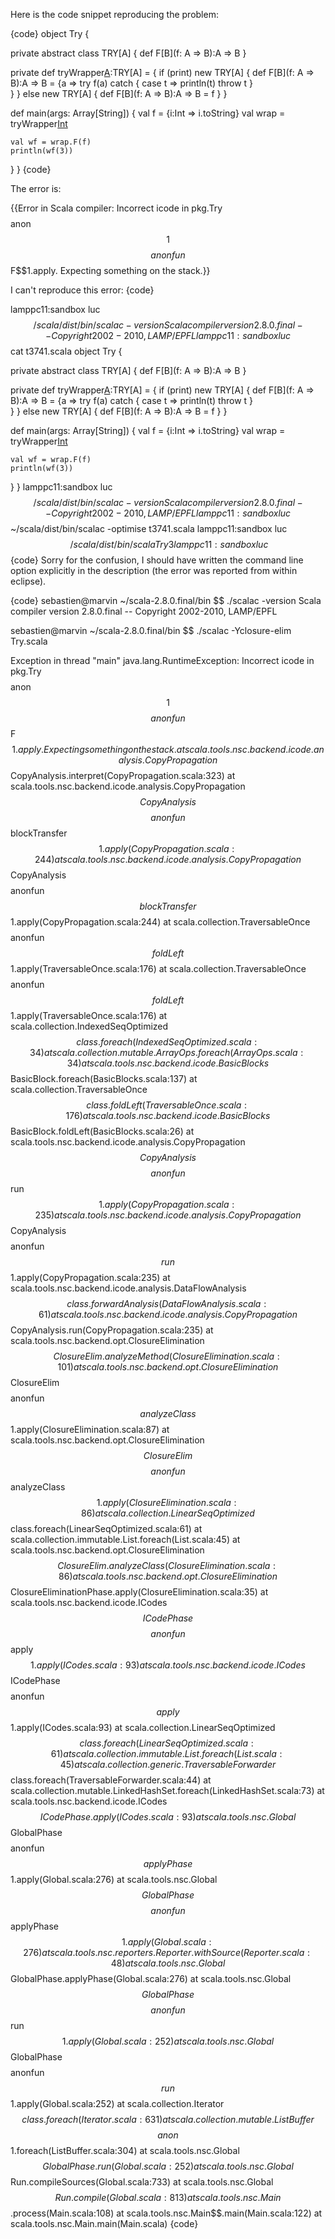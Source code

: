 Here is the code snippet reproducing the problem:

{code}
object Try {

  private abstract class TRY[A] {
    def F[B](f: A => B):A => B
  }
	
  private def tryWrapper[A](print:Boolean):TRY[A] = {
    if (print)
      new TRY[A] {
    	def F[B](f: A => B):A => B = {a =>
          try f(a) catch {
    	    case t =>
    	      println(t)
    	      throw t
          }	      
        }
      }
    else 
      new TRY[A] {
    	def F[B](f: A => B):A => B = f
      }
  } 

  def main(args: Array[String]) {
    val f = {i:Int => i.toString}
    val wrap = tryWrapper[Int](true)
       
    val wf = wrap.F(f)
    println(wf(3))
  }
}
{code}

The error is:

{{Error in Scala compiler: Incorrect icode in pkg.Try$$$$anon$$1$$$$anonfun$$F$$1.apply. Expecting something on the stack.}}


I can't reproduce this error:
{code}

lamppc11:sandbox luc$$ ~/scala/dist/bin/scalac -version
Scala compiler version 2.8.0.final -- Copyright 2002-2010, LAMP/EPFL
lamppc11:sandbox luc$$ cat t3741.scala 
object Try {

  private abstract class TRY[A] {
    def F[B](f: A => B):A => B
  }
	
  private def tryWrapper[A](print:Boolean):TRY[A] = {
    if (print)
      new TRY[A] {
    	def F[B](f: A => B):A => B = {a =>
          try f(a) catch {
    	    case t =>
    	      println(t)
    	      throw t
          }	      
        }
      }
    else 
      new TRY[A] {
    	def F[B](f: A => B):A => B = f
      }
  } 

  def main(args: Array[String]) {
    val f = {i:Int => i.toString}
    val wrap = tryWrapper[Int](true)
       
    val wf = wrap.F(f)
    println(wf(3))
  }
}
lamppc11:sandbox luc$$ ~/scala/dist/bin/scalac -version
Scala compiler version 2.8.0.final -- Copyright 2002-2010, LAMP/EPFL
lamppc11:sandbox luc$$ ~/scala/dist/bin/scalac -optimise t3741.scala 
lamppc11:sandbox luc$$ ~/scala/dist/bin/scala Try
3
lamppc11:sandbox luc$$ 
{code}
Sorry for the confusion, I should have written the command line option explicitly in the description (the error was reported from within eclipse).
 
{code}
sebastien@marvin ~/scala-2.8.0.final/bin $$ ./scalac -version
Scala compiler version 2.8.0.final -- Copyright 2002-2010, LAMP/EPFL

sebastien@marvin ~/scala-2.8.0.final/bin $$ ./scalac -Yclosure-elim Try.scala

Exception in thread "main" java.lang.RuntimeException: Incorrect icode in pkg.Try$$$$anon$$1$$$$anonfun$$F$$1.apply. Expecting something on the stack.
	at scala.tools.nsc.backend.icode.analysis.CopyPropagation$$CopyAnalysis.interpret(CopyPropagation.scala:323)
	at scala.tools.nsc.backend.icode.analysis.CopyPropagation$$CopyAnalysis$$$$anonfun$$blockTransfer$$1.apply(CopyPropagation.scala:244)
	at scala.tools.nsc.backend.icode.analysis.CopyPropagation$$CopyAnalysis$$$$anonfun$$blockTransfer$$1.apply(CopyPropagation.scala:244)
	at scala.collection.TraversableOnce$$$$anonfun$$foldLeft$$1.apply(TraversableOnce.scala:176)
	at scala.collection.TraversableOnce$$$$anonfun$$foldLeft$$1.apply(TraversableOnce.scala:176)
	at scala.collection.IndexedSeqOptimized$$class.foreach(IndexedSeqOptimized.scala:34)
	at scala.collection.mutable.ArrayOps.foreach(ArrayOps.scala:34)
	at scala.tools.nsc.backend.icode.BasicBlocks$$BasicBlock.foreach(BasicBlocks.scala:137)
	at scala.collection.TraversableOnce$$class.foldLeft(TraversableOnce.scala:176)
	at scala.tools.nsc.backend.icode.BasicBlocks$$BasicBlock.foldLeft(BasicBlocks.scala:26)
	at scala.tools.nsc.backend.icode.analysis.CopyPropagation$$CopyAnalysis$$$$anonfun$$run$$1.apply(CopyPropagation.scala:235)
	at scala.tools.nsc.backend.icode.analysis.CopyPropagation$$CopyAnalysis$$$$anonfun$$run$$1.apply(CopyPropagation.scala:235)
	at scala.tools.nsc.backend.icode.analysis.DataFlowAnalysis$$class.forwardAnalysis(DataFlowAnalysis.scala:61)
	at scala.tools.nsc.backend.icode.analysis.CopyPropagation$$CopyAnalysis.run(CopyPropagation.scala:235)
	at scala.tools.nsc.backend.opt.ClosureElimination$$ClosureElim.analyzeMethod(ClosureElimination.scala:101)
	at scala.tools.nsc.backend.opt.ClosureElimination$$ClosureElim$$$$anonfun$$analyzeClass$$1.apply(ClosureElimination.scala:87)
	at scala.tools.nsc.backend.opt.ClosureElimination$$ClosureElim$$$$anonfun$$analyzeClass$$1.apply(ClosureElimination.scala:86)
	at scala.collection.LinearSeqOptimized$$class.foreach(LinearSeqOptimized.scala:61)
	at scala.collection.immutable.List.foreach(List.scala:45)
	at scala.tools.nsc.backend.opt.ClosureElimination$$ClosureElim.analyzeClass(ClosureElimination.scala:86)
	at scala.tools.nsc.backend.opt.ClosureElimination$$ClosureEliminationPhase.apply(ClosureElimination.scala:35)
	at scala.tools.nsc.backend.icode.ICodes$$ICodePhase$$$$anonfun$$apply$$1.apply(ICodes.scala:93)
	at scala.tools.nsc.backend.icode.ICodes$$ICodePhase$$$$anonfun$$apply$$1.apply(ICodes.scala:93)
	at scala.collection.LinearSeqOptimized$$class.foreach(LinearSeqOptimized.scala:61)
	at scala.collection.immutable.List.foreach(List.scala:45)
	at scala.collection.generic.TraversableForwarder$$class.foreach(TraversableForwarder.scala:44)
	at scala.collection.mutable.LinkedHashSet.foreach(LinkedHashSet.scala:73)
	at scala.tools.nsc.backend.icode.ICodes$$ICodePhase.apply(ICodes.scala:93)
	at scala.tools.nsc.Global$$GlobalPhase$$$$anonfun$$applyPhase$$1.apply(Global.scala:276)
	at scala.tools.nsc.Global$$GlobalPhase$$$$anonfun$$applyPhase$$1.apply(Global.scala:276)
	at scala.tools.nsc.reporters.Reporter.withSource(Reporter.scala:48)
	at scala.tools.nsc.Global$$GlobalPhase.applyPhase(Global.scala:276)
	at scala.tools.nsc.Global$$GlobalPhase$$$$anonfun$$run$$1.apply(Global.scala:252)
	at scala.tools.nsc.Global$$GlobalPhase$$$$anonfun$$run$$1.apply(Global.scala:252)
	at scala.collection.Iterator$$class.foreach(Iterator.scala:631)
	at scala.collection.mutable.ListBuffer$$$$anon$$1.foreach(ListBuffer.scala:304)
	at scala.tools.nsc.Global$$GlobalPhase.run(Global.scala:252)
	at scala.tools.nsc.Global$$Run.compileSources(Global.scala:733)
	at scala.tools.nsc.Global$$Run.compile(Global.scala:813)
	at scala.tools.nsc.Main$$.process(Main.scala:108)
	at scala.tools.nsc.Main$$.main(Main.scala:122)
	at scala.tools.nsc.Main.main(Main.scala)
{code}
